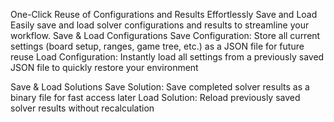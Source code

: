 One-Click Reuse of Configurations and Results
Effortlessly Save and Load
Easily save and load solver configurations and results to streamline your workflow.
Save & Load Configurations
Save Configuration: Store all current settings (board setup, ranges, game tree, etc.) as a JSON file for future reuse
Load Configuration: Instantly load all settings from a previously saved JSON file to quickly restore your environment


Save & Load Solutions
Save Solution: Save completed solver results as a binary file for fast access later
Load Solution: Reload previously saved solver results without recalculation